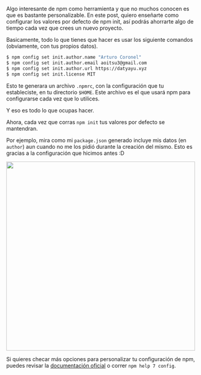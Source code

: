 [//]: # (title   - Personaliza tu npm init )
[//]: # (tags    - node, npm               )
[//]: # (id      - 22                      )
[//]: # (date    - 2016.08.10              )
[//]: # (url     - personaliza-tu-npm-init )
[//]: # (excerpt - Algo interesante de npm como herramienta y que no muchos conocen es que es bastante personalizable. En este post, quiero enseñarte como configurar los valores por defecto de npm init, así podrás ahorrarte algo de tiempo cada vez que crees un nuevo proyecto.)


Algo interesante de npm como herramienta y que no muchos conocen es que es bastante personalizable. En este post, quiero enseñarte como configurar los valores por defecto de npm init, así podrás ahorrarte algo de tiempo cada vez que crees un nuevo proyecto.

Basicamente, todo lo que tienes que hacer es usar los siguiente comandos (obviamente, con tus propios datos).

```bash
$ npm config set init.author.name "Arturo Coronel"
$ npm config set init.author.email aoitsu3@gmail.com
$ npm config set init.author.url https://datyayu.xyz
$ npm config set init.license MIT
```

Esto te generara un archivo ``.npmrc``, con la configuración que tu estableciste, en tu directorio ``$HOME``. Este archivo es el que usará npm para configurarse cada vez que lo utilices.

Y eso es todo lo que ocupas hacer.

Ahora, cada vez que corras ``npm init`` tus valores por defecto se mantendran.

Por ejemplo, mira como mi ``package.json`` generado incluye mis datos (en ``author``) aun cuando no me los pidió durante la creación del mismo. Esto es gracias a la configuración que hicimos antes :D

<img src="https://s3-us-west-1.amazonaws.com/datyayu-xyz/blog/images/022-1-npm-init.jpg" width="500px" />

Si quieres checar más opciones para personalizar tu configuración de npm, puedes revisar la [documentación oficial](https://docs.npmjs.com/misc/config) o correr ``npm help 7 config``.

